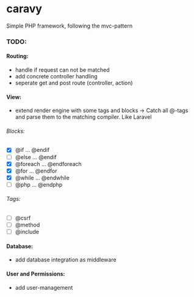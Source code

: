 # caravy

Simple PHP framework, following the mvc-pattern

### TODO:

#### Routing:
- handle if request can not be matched
- add concrete controller handling
- seperate get and post route (controller, action)

#### View:
- extend render engine with some tags and blocks -> Catch all @-tags and parse them to the matching compiler. Like Laravel

###### Blocks:
- [x] @if ... @endif
- [ ] @else ... @endif
- [x] @foreach ... @endforeach
- [x] @for ... @endfor
- [x] @while ... @endwhile
- [ ] @php ... @endphp

###### Tags:
- [ ] @csrf
- [ ] @method
- [ ] @include

#### Database:
- add database integration as middleware

#### User and Permissions:
- add user-management